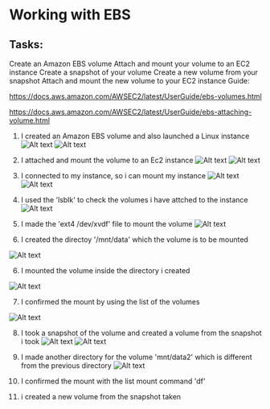 # Working with EBS
## Tasks:

Create an Amazon EBS volume
Attach and mount your volume to an EC2 instance
Create a snapshot of your volume
Create a new volume from your snapshot
Attach and mount the new volume to your EC2 instance
Guide:

https://docs.aws.amazon.com/AWSEC2/latest/UserGuide/ebs-volumes.html

https://docs.aws.amazon.com/AWSEC2/latest/UserGuide/ebs-attaching-volume.html

1. I created an Amazon EBS volume and also launched a Linux  instance 
![Alt text](../../images/Screenshot%20(1118).png)
![Alt text](../../images/Screenshot%20(1119).png)

2. I attached and mount the volume to an Ec2 instance
![Alt text](../../images/Screenshot%20(1120).png)
![Alt text](../../images/Screenshot%20(1110).png)

3. I connected to my instance, so i can mount my instance
![Alt text](../../images/Screenshot%20(1121).png)
![Alt text](../../images/Screenshot%20(1122).png)

4. I used the 'lsblk' to check the volumes i have attched to the instance
![Alt text](../../images/Screenshot%20(1123).png)

4. I made the 'ext4 /dev/xvdf' file to mount the volume
![Alt text](../../images/Screenshot%20(1124).png)

5. I created the directoy '/mnt/data' which the volume is to be mounted

![Alt text](../../images/Screenshot%20(1125).png)

6. I mounted the volume inside the directory i created 

![Alt text](../../images/Screenshot%20(1126).png)

7. I confirmed the mount by using the list of the volumes

![Alt text](../../images/Screenshot%20(1127).png)

8. I took a snapshot of the volume and created a volume from the snapshot i took
![Alt text](../../images/Screenshot%20(1128).png)
![Alt text](../../images/Screenshot%20(1129).png)

9. I made another directory for the volume 'mnt/data2' which is different from the previous directory
![Alt text](../../images/Screenshot%20(1132).png)

10. I confirmed the mount with the list mount command 'df'



4. i created a new volume from the snapshot taken 